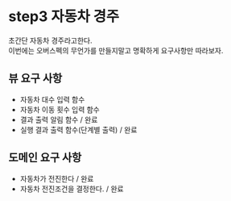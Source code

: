 # step3 자동차 경주
초간단 자동차 경주라고한다.  
이번에는 오버스펙의 무언가를 만들지말고 명확하게 요구사항만 따라보자.

## 뷰 요구 사항
- 자동차 대수 입력 함수
- 자동차 이동 횟수 입력 함수
- 결과 출력 알림 함수 / 완료
- 실행 결과 출력 함수(단계별 출력) / 완료

## 도메인 요구 사항
- 자동차가 전진한다 / 완료
- 자동차 전진조건을 결정한다. / 완료

